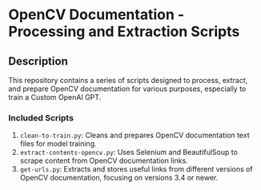 # OpenCV Documentation - Processing and Extraction Scripts

## Description
This repository contains a series of scripts designed to process, extract, and prepare OpenCV documentation for various purposes, especially to train a Custom OpenAI GPT.

### Included Scripts
1. `clean-to-train.py`: Cleans and prepares OpenCV documentation text files for model training.
2. `extract-contents-opencv.py`: Uses Selenium and BeautifulSoup to scrape content from OpenCV documentation links.
3. `get-urls.py`: Extracts and stores useful links from different versions of OpenCV documentation, focusing on versions 3.4 or newer.
